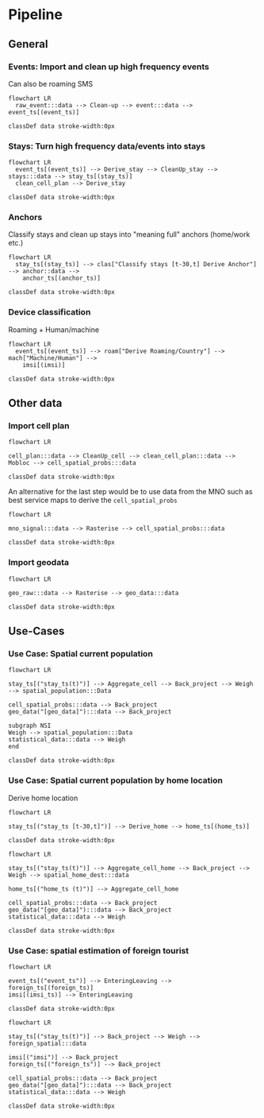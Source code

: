 # Pipeline

## General

### Events: Import and clean up high frequency events

Can also be roaming SMS

```mermaid
flowchart LR
  raw_event:::data --> Clean-up --> event:::data --> event_ts[(event_ts)]

classDef data stroke-width:0px
```

### Stays: Turn high frequency data/events into stays


```mermaid
flowchart LR
  event_ts[(event_ts)] --> Derive_stay --> CleanUp_stay --> stays:::data --> stay_ts[(stay_ts)]
  clean_cell_plan --> Derive_stay

classDef data stroke-width:0px
```

### Anchors

Classify stays and clean up stays into "meaning full" anchors (home/work etc.)

```mermaid
flowchart LR
  stay_ts[(stay_ts)] --> clas["Classify stays [t-30,t] Derive Anchor"] --> anchor::data --> 
    anchor_ts[(anchor_ts)]

classDef data stroke-width:0px
```


### Device classification
Roaming + Human/machine

```mermaid
flowchart LR
  event_ts[(event_ts)] --> roam["Derive Roaming/Country"] --> mach["Machine/Human"] --> 
    imsi[(imsi)]

classDef data stroke-width:0px
```

## Other data

### Import cell plan

```mermaid
flowchart LR

cell_plan:::data --> CleanUp_cell --> clean_cell_plan:::data --> Mobloc --> cell_spatial_probs:::data

classDef data stroke-width:0px
```
An alternative for the last step would be to use data from the MNO such as best service maps to derive the `cell_spatial_probs`
```mermaid
flowchart LR

mno_signal:::data --> Rasterise --> cell_spatial_probs:::data

classDef data stroke-width:0px
```

### Import geodata

```mermaid
flowchart LR

geo_raw:::data --> Rasterise --> geo_data:::data

classDef data stroke-width:0px
```


## Use-Cases


### Use Case: Spatial current population

```mermaid
flowchart LR

stay_ts[("stay_ts(t)")] --> Aggregate_cell --> Back_project --> Weigh --> spatial_population:::Data

cell_spatial_probs:::data --> Back_project
geo_data("[geo_data]"):::data --> Back_project

subgraph NSI
Weigh --> spatial_population:::Data
statistical_data:::data --> Weigh
end

classDef data stroke-width:0px
```


### Use Case: Spatial current population by home location

Derive home location
```mermaid
flowchart LR

stay_ts[("stay_ts [t-30,t]")] --> Derive_home --> home_ts[(home_ts)]

classDef data stroke-width:0px
```

```mermaid
flowchart LR

stay_ts[("stay_ts(t)")] --> Aggregate_cell_home --> Back_project --> Weigh --> spatial_home_dest:::data

home_ts[("home_ts (t)")] --> Aggregate_cell_home

cell_spatial_probs:::data --> Back_project
geo_data("[geo_data]"):::data --> Back_project
statistical_data:::data --> Weigh

classDef data stroke-width:0px
```


### Use Case: spatial estimation of foreign tourist

```mermaid
flowchart LR

event_ts[("event_ts")] --> EnteringLeaving --> foreign_ts[(foreign_ts)]
imsi[(imsi_ts)] --> EnteringLeaving

classDef data stroke-width:0px
```

```mermaid
flowchart LR

stay_ts[("stay_ts(t)")] --> Back_project --> Weigh --> foreign_spatial:::data

imsi[("imsi")] --> Back_project
foreign_ts[("foreign_ts")] --> Back_project

cell_spatial_probs:::data --> Back_project
geo_data("[geo_data]"):::data --> Back_project
statistical_data:::data --> Weigh

classDef data stroke-width:0px
```




